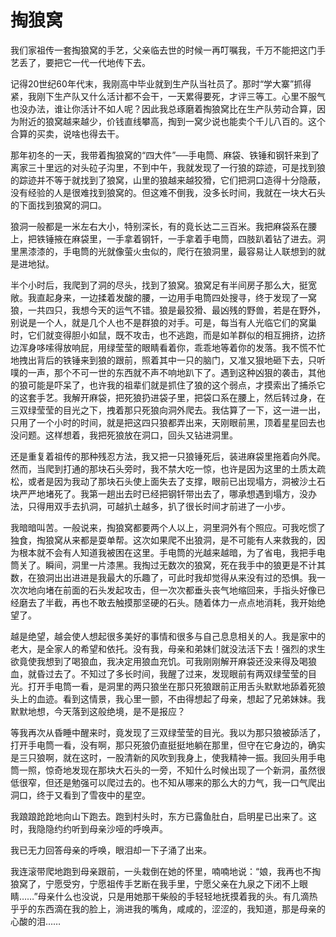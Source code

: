 # 掏狼窝

我们家祖传一套掏狼窝的手艺，父亲临去世的时候一再叮嘱我，千万不能把这门手艺丢了，要把它一代一代地传下去。 

记得20世纪60年代末，我刚高中毕业就到生产队当社员了。那时“学大寨”抓得紧，我刚下生产队又什么活计都不会干，一天累得要死，才评三等工。心里不服气也没办法，谁让你活计不如人呢？因此我总琢磨着掏狼窝比在生产队劳动合算，因为附近的狼窝越来越少，价钱直线攀高，掏到一窝少说也能卖个千儿八百的。这个合算的买卖，说啥也得去干。 

那年初冬的一天，我带着掏狼窝的“四大件”──手电筒、麻袋、铁锤和钢钎来到了离家三十里远的对头砬子沟里，不到中午，我就发现了一行狼的踪迹，可是找到狼的踪迹并不等于就找到了狼窝，山里的狼越来越狡猾，它们把洞口造得十分隐蔽，没有经验的人是很难找到狼窝的。但这难不倒我，没多长时间，我就在一块大石头的下面找到狼窝的洞口。 

狼洞一般都是一米左右大小，特别深长，有的竟长达二三百米。我把麻袋系在腰上，把铁锤掖在麻袋里，一手拿着钢钎，一手拿着手电筒，四肢趴着钻了进去。洞里黑漆漆的，手电筒的光就像萤火虫似的，爬行在狼洞里，最容易让人联想到的就是进地狱。 

半个小时后，我爬到了洞的尽头，找到了狼窝。狼窝足有半间房子那么大，挺宽敞。我直起身来，一边揉着发酸的腰，一边用手电筒四处搜寻，终于发现了一窝狼，一共四只，我想今天的运气不错。狼是最狡猾、最凶残的野兽，若是在野外，别说是一个人，就是几个人也不是群狼的对手。可是，每当有人光临它们的窝巢时，它们就变得胆小如鼠，既不攻击，也不逃跑，而是如羊群似的相互拥挤，边挤边浑身哆嗦得放响屁，用绿莹莹的眼睛看着你，乖乖地等着你的发落。我不慌不忙地拽出背后的铁锤来到狼的跟前，照着其中一只的脑门，又准又狠地砸下去，只听噗的一声，那个不可一世的东西就不声不响地趴下了。遇到这种凶狠的袭击，其他的狼可能是吓呆了，也许我的祖辈们就是抓住了狼的这个弱点，才摸索出了捕杀它的这套手艺。我解开麻袋，把死狼扔进袋子里，把袋口系在腰上，然后转过身，在三双绿莹莹的目光之下，拽着那只死狼向洞外爬去。我估算了一下，这一进一出，只用了一个小时的时间，就是把这四只狼都弄出来，天刚眼前黑，顶着星星回去也没问题。这样想着，我把死狼放在洞口，回头又钻进洞里。 

还是重复着祖传的那种残忍方法，我又把一只狼锤死后，装进麻袋里拖着向外爬。然而，当爬到打通的那块石头旁时，我不禁大吃一惊，也许是因为这里的土质太疏松，或者是因为我动了那块石头使上面失去了支撑，眼前已出现塌方，洞被沙土石块严严地堵死了。我第一趟出去时已经把钢钎带出去了，哪承想遇到塌方，没办法，只得用双手去扒洞，可越扒土越多，扒了很长时间才前进了一小步。 

我暗暗叫苦。一般说来，掏狼窝都要两个人以上，洞里洞外有个照应。可我吃惯了独食，掏狼窝从来都是耍单帮。这次如果爬不出狼洞，是不可能有人来救我的，因为根本就不会有人知道我被困在这里。手电筒的光越来越暗，为了省电，我把手电筒关了。瞬间，洞里一片漆黑。我掏过无数次的狼窝，死在我手中的狼更是不计其数，在狼洞出出进进是我最大的乐趣了，可此时我却觉得从来没有过的恐惧。我一次次地向堵在前面的石头发起攻击，但一次次都垂头丧气地缩回来，手指头好像已经磨去了半截，再也不敢去触摸那坚硬的石头。随着体力一点点地消耗，我开始绝望了。 

越是绝望，越会使人想起很多美好的事情和很多与自己息息相关的人。我是家中的老大，是全家人的希望和依托。没有我，母亲和弟妹们就没法活下去！强烈的求生欲竟使我想到了喝狼血，我决定用狼血充饥。可我刚刚解开麻袋还没来得及喝狼血，就昏过去了。不知过了多长时间，我醒了过来，发现眼前有两双绿莹莹的目光。打开手电筒一看，是洞里的两只狼坐在那只死狼跟前正用舌头默默地舔着死狼头上的血迹。看到这情景，我心里一颤，不由得想起了母亲，想起了兄弟妹妹。我默默地想，今天落到这般绝境，是不是报应？ 

等我再次从昏睡中醒来时，竟发现了三双绿莹莹的目光。我以为那只狼被舔活了，打开手电筒一看，没有啊，那只死狼仍直挺挺地躺在那里，但守在它身边的，确实是三只狼啊，就在这时，一股清新的风吹到我身上，使我精神一振。我回头用手电筒一照，惊奇地发现在那块大石头的一旁，不知什么时候出现了一个新洞，虽然很低很窄，但还是勉强可以爬过去的。也不知从哪来的那么大的力气，我一口气爬出洞口，终于又看到了雪夜中的星空。 

我踉踉跄跄地向山下跑去。跑到村头时，东方已露鱼肚白，启明星已出来了。这时，我隐隐约约听到母亲沙哑的呼唤声。 

我已无力回答母亲的呼唤，眼泪却一下子涌了出来。 

我连滚带爬地跑到母亲跟前，一头栽倒在她的怀里，喃喃地说：“娘，我再也不掏狼窝了，宁愿受穷，宁愿祖传手艺断在我手里，宁愿父亲在九泉之下闭不上眼睛……”母亲什么也没说，只是用她那干柴般的手轻轻地抚摸着我的头。有几滴热乎乎的东西滴在我的脸上，淌进我的嘴角，咸咸的，涩涩的，我知道，那是母亲的心酸的泪……